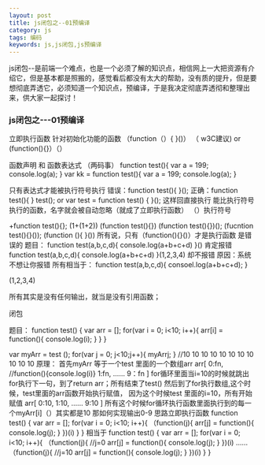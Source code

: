 ```yaml
---
layout: post
title: js闭包之--01预编译
category: js
tags: 编码
keywords: js,js闭包,js预编译
---
```


js闭包--是前端一个难点，也是一个必须了解的知识点，相信网上一大把资源有介绍它，但是基本都是照搬的，感觉看后都没有太大的帮助，没有质的提升，但是要想彻底弄透它，必须知道一个知识点，预编译，于是我决定彻底弄透彻和整理出来，供大家一起探讨！

### **js闭包之---01预编译**

立即执行函数
针对初始化功能的函数
（function（）{ }()） （ w3C建议)
or
(function(){}）（）


函数声明 和 函数表达式 （两码事）
function test(){
	var a = 199;
	console.log(a);
}
var kk = function test(){
	var a = 199;
	console.log(a);
}


只有表达式才能被执行符号执行
错误：function test(){
}();
正确：function test(){
}
test();
or
var test = function test() {
}();  这样回直接执行
能比执行符号执行的函数，名字就会被自动忽略（就成了立即执行函数）
（）执行符号

+function test(){};
(1+(1+2))
(function test(){})
(function test(){})();
(fucntion test(){}());
(function (){
}())
所有说，只有（function(){}()）才是执行函数  是错误的
题目： function test(a,b,c,d){
 console.log(a+b+c+d)
}()  肯定报错
 function test(a,b,c,d){
 console.log(a+b+c+d)
}(1,2,3,4) 却不报错
原因：系统不想让你报错
所有相当于：
function test(a,b,c,d){
 consoel.log(a+b+c+d);
}


(1,2,3,4)

所有其实是没有任何输出，就当是没有引用函数；


闭包

题目：
function test() {
	var arr = [];
	for(var i = 0; i<10; i++){
		arr[i] = function(){
			console.log(i);
		}
	}
}

var myArr = test ();
for(var j = 0; j<10;j++){
	myArr[j]();
}
//10 10 10 10 10 10 10 10 10 10 10
原理：
首先myArr 等于一个test 里面的一个数组arr
arr[
0:fn, //function(){console.log(i)}
1:fn,
……
9：fn
]
for循环里面当i=10的时候就跳出for执行下一句，到了return arr；所有结束了test()
然后到了for执行数组,这个时候，test里面的arr函数开始执行赋值，
因为这个时候test 里面的i=10，所有开始赋值
arr[
0:10,
1:10,
……
9:10
]
所有这个时候for循环执行函数里面执行到的每一个myArr[i]（）其实都是10
那如何实现输出0-9
思路立即执行函数
function test() {
	var arr = [];
	for(var i = 0; i<10; i++){
		（function(j){
			arr[j] = function(){
				console.log(j);
			}
		})(i)
	}
}
相当于
function test() {
	var arr = [];
	for(var i = 0; i<10; i++){
		（function(j){
			//j=0
			arr[j] = function(){
				console.log(j);
			}
		})(i)
		……
		（function(j){
			//j=10
			arr[j] = function(){
				console.log(j);
			}
		})(i)
	}
}




